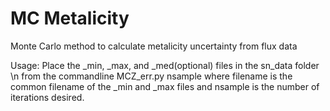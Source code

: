 MC Metalicity
====================

Monte Carlo method to calculate metalicity uncertainty from flux data

Usage:
Place the _min, _max, and _med(optional) files in the sn_data folder \n
from the commandline
MCZ_err.py <filename> nsample
where filename is the common filename of the _min and _max files and nsample is the number of iterations desired.
